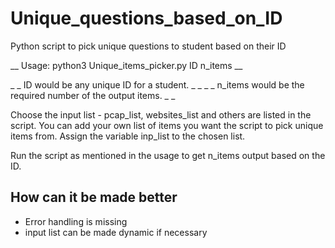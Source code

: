# Unique_questions_based_on_ID
Python script to pick unique questions to student based on their ID

__ Usage: python3 Unique_items_picker.py ID n_items __

_ _ ID would be any unique ID for a student. _ _
_ _ n_items would be the required number of the output items. _ _

Choose the input list - pcap_list, websites_list and others are listed in the
script. You can add your own list of items you want the script to pick unique
items from.
Assign the variable inp_list to the chosen list.

Run the script as mentioned in the usage to get n_items output based on the ID.


## How can it be made better

- Error handling is missing
- input list can be made dynamic if necessary
